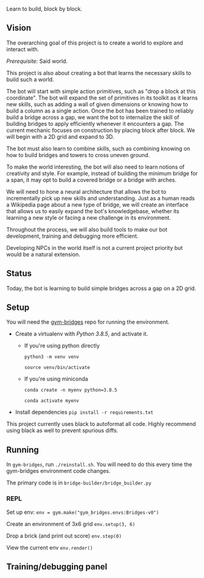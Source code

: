 Learn to build, block by block.

## Vision

The overarching goal of this project is to create a world to explore and interact with.

*Prerequisite:* Said world.

This project is also about creating a bot that learns the necessary skills to build such a world. 

The bot will start with simple action primitives, such as "drop a block at this coordinate". The bot will expand the set of primitives in its toolkit as it learns new skills, such as adding a wall of given dimensions or knowing how to build a column as a single action. Once the bot has been trained to reliably build a bridge across a gap, we want the bot to internalize the skill of building bridges to apply efficiently whenever it encounters a gap. The current mechanic focuses on construction by placing block after block. We will begin with a 2D grid and expand to 3D.

The bot must also learn to combine skills, such as combining knowing on how to build bridges and towers to cross uneven ground.

To make the world interesting, the bot will also need to learn notions of creativity and style. For example, instead of building the minimum bridge for a span, it may opt to build a covered bridge or a bridge with arches.

We will need to hone a neural architecture that allows the bot to incrementally pick up new skills and understanding. Just as a human reads a Wikipedia page about a new type of bridge, we will create an interface that allows us to easily expand the bot's knowledgebase, whether its learning a new style or facing a new challenge in its environment.

Throughout the process, we will also build tools to make our bot development, training and debugging more efficient.

Developing NPCs in the world itself is not a current project priority but would be a natural extension. 

## Status

Today, the bot is learning to build simple bridges across a gap on a 2D grid.

## Setup

You will need the [gym-bridges](https://github.com/ldoshi/gym-bridges) repo for running the environment.

* Create a virtualenv with _Python 3.8.5_, and activate it.
  * If you're using python directly

    `python3 -m venv venv`

    `source venv/bin/activate`

  * If you're using miniconda

    `conda create -n myenv python=3.8.5`

    `conda activate myenv`

* Install dependencies `pip install -r requirements.txt`

This project currently uses black to autoformat all code. Highly recommend using black as well to prevent spurious diffs.

## Running

In `gym-bridges`, run `./reinstall.sh`. You will need to do this every time the gym-bridges environment code changes.

The primary code is in `bridge-builder/bridge_builder.py`

### REPL

Set up env: `env = gym.make("gym_bridges.envs:Bridges-v0")`

Create an environment of 3x6 grid `env.setup(3, 6)`

Drop a brick (and print out score) `env.step(0)`

View the current env `env.render()`


## Training/debugging panel

